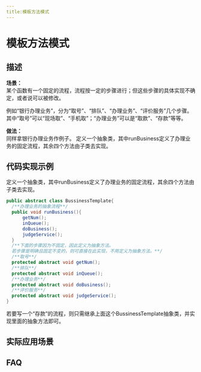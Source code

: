 ```yaml
---
title:模板方法模式
---
```


# 模板方法模式

## 描述
**场景：**  
某个函数有一个固定的流程，流程按一定的步骤进行；但这些步骤的具体实现不确定，或者说可以被修改。

例如“银行办理业务”，分为“取号”、“排队”、“办理业务”、“评价服务”几个步骤。其中“取号”可以“现场取”、“手机取”；“办理业务”可以是“取款”、“存款”等等。

**做法：**  
同样拿银行办理业务作例子。
定义一个抽象类，其中runBusiness定义了办理业务的固定流程，其余四个方法由子类去实现。

## 代码实现示例

定义一个抽象类，其中runBusiness定义了办理业务的固定流程，其余四个方法由子类去实现。
```java
public abstract class BussinessTemplate{
  /**办理业务的抽象流程**/
  public void runBusiness(){
      getNum();
      inQueue();
      doBusiness();
      judgeService();
  }
  /**下面的步骤因为不固定，因此定义为抽象方法。
  若步骤是明确且固定不变的，则可直接在此实现，不用定义为抽象方法。**/
  /**取号**/
  protected abstract void getNum();
  /**排队**/
  protected abstract void inQueue();
  /**办理业务**/
  protected abstract void doBusiness();
  /**评价服务**/
  protected abstract void judgeService();
}

```
若要写一个“存款”的流程，则只需继承上面这个BussinessTemplate抽象类，并实现里面的抽象方法即可。

## 实际应用场景

## FAQ